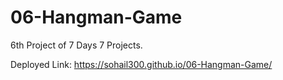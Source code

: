 # 06-Hangman-Game
6th Project of 7 Days 7 Projects.

Deployed Link: https://sohail300.github.io/06-Hangman-Game/
